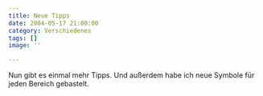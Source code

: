 ```yaml
---
title: Neue Tipps
date: 2004-05-17 21:00:00
category: Verschiedenes
tags: []
image: ''

---
```


Nun gibt es einmal mehr Tipps. Und außerdem habe ich neue Symbole für jeden Bereich gebastelt.
